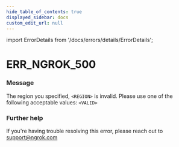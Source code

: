```yaml
---
hide_table_of_contents: true
displayed_sidebar: docs
custom_edit_url: null
---
```


import ErrorDetails from '/docs/errors/details/ErrorDetails';

# ERR_NGROK_500

### Message
The region you specified, `<REGION>` is invalid. Please use one of the following acceptable values: `<VALID>`

### Further help
If you're having trouble resolving this error, please reach out to [support@ngrok.com](mailto:support@ngrok.com?subject=Help%20with%20ERR_NGROK_500)

<ErrorDetails error='err_ngrok_500' />
